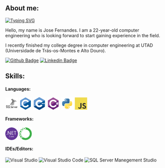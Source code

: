 ## About me:

[![Typing SVG](https://readme-typing-svg.herokuapp.com/?lines=Computer%20Engineer;Always%20learning%20new%20things)](https://git.io/typing-svg)

Hello, my name is Jose Fernandes. I am a 22-year-old computer engineering who is looking forward to start gaining experience in the field.

I recently finished my college degree in computer engineering at UTAD (Universidade de Trás-os-Montes e Alto Douro). 


[![Github Badge](https://img.shields.io/badge/-Github-000?style=flat-square&logo=Github&logoColor=white&link=https://github.com/zemanel20)](https://github.com/zemanel20)
[![Linkedin Badge](https://img.shields.io/badge/-LinkedIn-blue?style=flat-square&logo=Linkedin&logoColor=white&link=https://www.linkedin.com/in/jose-fernandes00/)](https://www.linkedin.com/in/jose-fernandes00/)

## Skills:

#### Languages:

<div style="display: inline_block"> 
  <img align="center" alt="SQL" height="40" width="40" src="https://github.com/devicons/devicon/blob/master/icons/microsoftsqlserver/microsoftsqlserver-plain-wordmark.svg" />
  <img align="center" alt="C" height="40" width="40" src="https://github.com/devicons/devicon/blob/master/icons/c/c-original.svg" />
  <img align="center" alt="C++" height="40" width="40" src="https://github.com/devicons/devicon/blob/master/icons/cplusplus/cplusplus-original.svg" />
  <img align="center" alt="C#" height="40" width="40" src="https://github.com/devicons/devicon/blob/master/icons/csharp/csharp-original.svg" />
  <img align="center" alt="Python" height="40" width="40" src="https://github.com/devicons/devicon/blob/master/icons/python/python-original.svg" />
  <img align="center" alt="Javascript" height="40" width="40" src="https://github.com/devicons/devicon/blob/master/icons/javascript/javascript-original.svg" />
</div>

#### Frameworks:

<div style="display: inline_block">
  <img align="center" alt=".NET" height="40" src="https://github.com/devicons/devicon/blob/master/icons/dotnetcore/dotnetcore-original.svg" />
  <img align="center" alt="Anaconda" height="40" src="https://github.com/devicons/devicon/blob/master/icons/anaconda/anaconda-original.svg" />
</div>

#### IDEs/Editors:

![Visual Studio](https://img.shields.io/badge/Visual%20Studio-5C2D91.svg?style=flat&logo=visual-studio&logoColor=white) 
![Visual Studio Code](https://img.shields.io/badge/Visual%20Studio%20Code-0078d7.svg?style=flat&logo=visual-studio-code&logoColor=white)
![SQL Server Manegement Studio](https://img.shields.io/badge/-SQL%20Server%20Manegement%20Studio-yellow)



